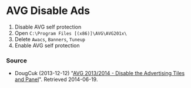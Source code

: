 AVG Disable Ads
===============

1. Disable AVG self protection
2. Open `C:\Program Files [(x86)]\AVG\AVG201x\`
3. Delete `Awacs`, `Banners`, `Tuneup`
4. Enable AVG self protection

### Source
- DougCuk (2013-12-12) "[AVG 2013/2014 - Disable the Advertising Tiles and Panel](http://www.wilderssecurity.com/threads/avg-2013-2014-disable-the-advertising-tiles-and-panel.357139/)". Retrieved 2014-06-19.
